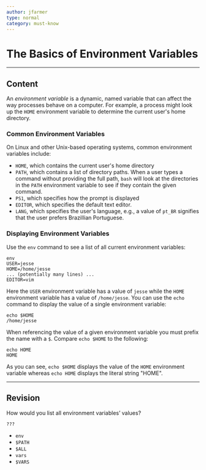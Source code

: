 ```yaml
---
author: jfarmer
type: normal
category: must-know
---
```


# The Basics of Environment Variables


---

## Content

An *environment variable* is a dynamic, named variable that can affect the way processes behave on a computer.  For example, a process might look up the `HOME` environment variable to determine the current user's home directory.

### Common Environment Variables

On Linux and other Unix-based operating systems, common environment variables include:

- `HOME`, which contains the current user's home directory
- `PATH`, which contains a list of directory paths.  When a user types a command without providing the full path, `bash` will look at the directories in the `PATH` environment variable to see if they contain the given command.
- `PS1`, which specifies how the prompt is displayed
- `EDITOR`, which specifies the default text editor.
- `LANG`, which specifies the user's language, e.g., a value of `pt_BR` signifies that the user prefers Brazillian Portuguese.

### Displaying Environment Variables

Use the `env` command to see a list of all current environment variables:

```plain-text
env
USER=jesse
HOME=/home/jesse
... (potentially many lines) ...
EDITOR=vim
```

Here the `USER` environment variable has a value of `jesse` while the `HOME` environment variable has a value of `/home/jesse`.  You can use the `echo` command to display the value of a single environment variable:

```plain-text
echo $HOME
/home/jesse
```

When referencing the value of a given environment variable you must prefix the name with a `$`.  Compare `echo $HOME` to the following:

```plain-text
echo HOME
HOME
```

As you can see, `echo $HOME` displays the value of the `HOME` environment variable whereas `echo HOME` displays the literal string "HOME".


---

## Revision

How would you list all environment variables’ values?

```plain-text
???
```

- `env`
- `$PATH`
- `$ALL`
- `vars`
- `$VARS`
